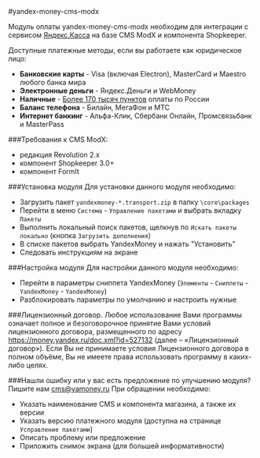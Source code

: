 #yandex-money-cms-modx

Модуль оплаты yandex-money-cms-modx необходим для интеграции с сервисом [Яндекс.Касса](http://kassa.yandex.ru/) на базе CMS ModX и компонента Shopkeeper. 

Доступные платежные методы, если вы работаете как юридическое лицо:
* **Банковские карты** -  Visa (включая Electron), MasterCard и Maestro любого банка мира
* **Электронные деньги** - Яндекс.Деньги и WebMoney
* **Наличные** - [Более 170 тысяч пунктов](https://money.yandex.ru/pay/doc.xml?id=526209) оплаты по России
* **Баланс телефона** - Билайн, МегаФон и МТС
* **Интернет банкинг** - Альфа-Клик, Сбербанк Онлайн, Промсвязьбанк и MasterPass

###Требования к CMS ModX:
* редакция Revolution 2.x
* компонент Shopkeeper 3.0+
* компонент FormIt

###Установка модуля
Для установки данного модуля необходимо:
* Загрузить пакет `yandexmoney-*.transport.zip` в папку `\core\packages`
* Перейти в меню `Система` - `Управление пакетами` и выбрать вкладку `Пакеты`
* Выполнить локальный поиск пакетов, щелкнув по `Искать пакеты локально` (кнопка `Загрузить дополнения`)
* В списке пакетов выбрать YandexMoney и нажать "Установить"
* Следовать инструкциям на экране

###Настройка модуля
Для настройки данного модуля необходимо:
* Перейти в параметры сниппета YandexMoney (`Элементы` - `Сниппеты` - `YandexMoney` - `YandexMoney`)
* Разблокировать параметры по умолчанию и настроить нужные

###Лицензионный договор.
Любое использование Вами программы означает полное и безоговорочное принятие Вами условий лицензионного договора, размещенного по адресу https://money.yandex.ru/doc.xml?id=527132 (далее – «Лицензионный договор»). 
Если Вы не принимаете условия Лицензионного договора в полном объёме, Вы не имеете права использовать программу в каких-либо целях.

###Нашли ошибку или у вас есть предложение по улучшению модуля?
Пишите нам cms@yamoney.ru
При обращении необходимо:
* Указать наименование CMS и компонента магазина, а также их версии
* Указать версию платежного модуля (доступна на странице `Усправление пакетами`)
* Описать проблему или предложение
* Приложить снимок экрана (для большей информативности)
